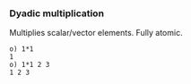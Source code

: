 ### Dyadic multiplication

Multiplies scalar/vector elements. Fully atomic.

```o
o) 1*1
1
o) 1*1 2 3
1 2 3
```
